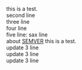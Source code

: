 this is a test.  
second line  
three line  
four line  
five line:
sax line  
about [SEMVER](http://semver.org)
this is a test.  
update 3 line  
update 3 line  
update 3 line  

